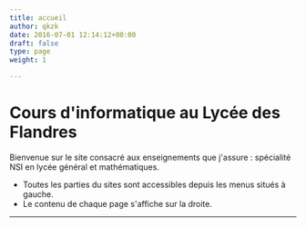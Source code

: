 ```yaml
---
title: accueil
author: qkzk
date: 2016-07-01 12:14:12+00:00
draft: false
type: page
weight: 1

---
```


# Cours d'informatique au Lycée des Flandres


Bienvenue sur le site consacré aux enseignements que j'assure : spécialité NSI en lycée général et mathématiques.

* Toutes les parties du sites sont accessibles depuis les menus situés à gauche.
* Le contenu de chaque page s'affiche sur la droite.


---
